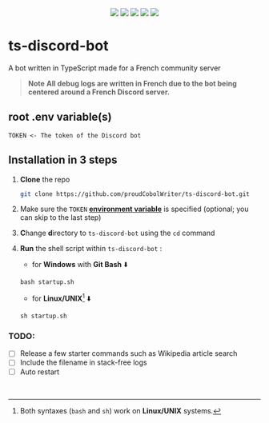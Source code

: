 <div align="center">
<img src="https://img.shields.io/badge/typescript-%23007ACC.svg?style=for-the-badge&logo=typescript&logoColor=white">
<img src="https://img.shields.io/badge/node.js-6DA55F?style=for-the-badge&logo=node.js&logoColor=white">
<img src="https://img.shields.io/badge/Discord-%235865F2.svg?style=for-the-badge&logo=discord&logoColor=white">
<img src="https://img.shields.io/badge/ESLint-4B3263?style=for-the-badge&logo=eslint&logoColor=white">
<img src="https://img.shields.io/badge/NODEMON-%23323330.svg?style=for-the-badge&logo=nodemon&logoColor=%BBDEAD">
</div>

# ts-discord-bot
 A bot written in TypeScript made for a French community server
> **Note**
> **All debug logs are written in French due to the bot being centered around a French Discord server.**

## root **.env** variable(s)

```
TOKEN <- The token of the Discord bot
```

## Installation in 3 steps

1. **Clone** the repo
   ```bash
   git clone https://github.com/proudCobolWriter/ts-discord-bot.git
   ```

2. Make sure the ``TOKEN`` [**environment variable**](#root-env-variables) is specified (optional; you can skip to the last step)

3. **C**hange **d**irectory to ``ts-discord-bot`` using the ``cd`` command

4. **Run** the shell script within ``ts-discord-bot`` :

   * for **Windows** with **Git Bash** ⬇️
   ```
   bash startup.sh
   ```
   * for **Linux/UNIX**[^1] ⬇️
   ```
   sh startup.sh
   ```

### TODO:
- [ ] Release a few starter commands such as Wikipedia article search
- [ ] Include the filename in stack-free logs
- [ ] Auto restart

<br>

[^1]: Both syntaxes (``bash`` and ``sh``) work on **Linux/UNIX** systems.